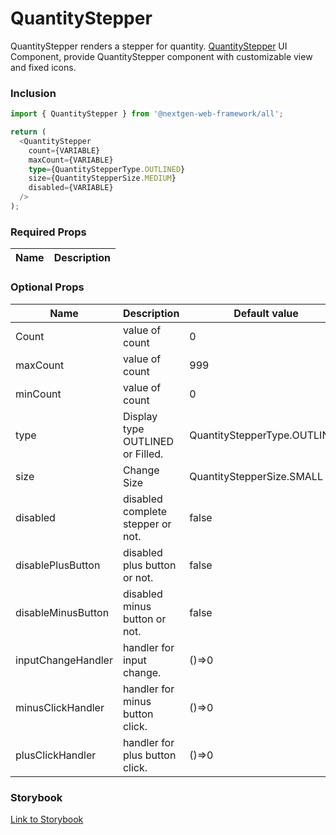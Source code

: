 # QuantityStepper

QuantityStepper renders a stepper for quantity.
<a href="https://www.figma.com/file/NmGzJoDRtkn481G3lgg0Z9/Amway-DS-–%C2%A0Global-Core-Components?type=design&node-id=266-18682&t=mDPiqIe0Avuk94Vl-0">QuantityStepper</a> UI Component, provide QuantityStepper component with customizable view and fixed icons.

### Inclusion

```ts
import { QuantityStepper } from '@nextgen-web-framework/all';

return (
  <QuantityStepper
    count={VARIABLE}
    maxCount={VARIABLE}
    type={QuantityStepperType.OUTLINED}
    size={QuantityStepperSize.MEDIUM}
    disabled={VARIABLE}
  />
);
```

### Required Props

| Name | Description |
| ---- | ----------- |

### Optional Props

| Name               | Description                       | Default value                | example          |
| ------------------ | --------------------------------- | ---------------------------- | ---------------- |
| Count              | value of count                    | 0                            | count={4}        |
| maxCount           | value of count                    | 999                          | maxCount={10}    |
| minCount           | value of count                    | 0                            | minCount={0}     |
| type               | Display type OUTLINED or Filled.  | QuantityStepperType.OUTLINED | OUTLINED, FILLED |
| size               | Change Size                       | QuantityStepperSize.SMALL    | SMALL,MEDIUM     |
| disabled           | disabled complete stepper or not. | false                        | TRUE, FALSE      |
| disablePlusButton  | disabled plus button or not.      | false                        | TRUE, FALSE      |
| disableMinusButton | disabled minus button or not.     | false                        | TRUE, FALSE      |
| inputChangeHandler | handler for input change.         | ()=>0                        | ()=>0            |
| minusClickHandler  | handler for minus button click.   | ()=>0                        | ()=>0            |
| plusClickHandler   | handler for plus button click.    | ()=>0                        | ()=>0            |

### Storybook

<a href='https://6464aeb0a2244603ae7f7243-xufcpxplvm.chromatic.com/?path=/story/components-quantitystepper--quantity-stepper-default'>Link to Storybook</a>
